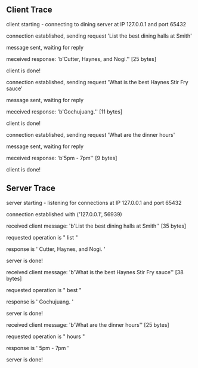 ## Client Trace
client starting - connecting to dining server at IP 127.0.0.1 and port 65432 

connection established, sending request 'List the best dining halls at Smith'

message sent, waiting for reply

meceived response: 'b'Cutter, Haynes, and Nogi.'' [25 bytes]

client is done!

connection established, sending request 'What is the best Haynes Stir Fry sauce'

message sent, waiting for reply

meceived response: 'b'Gochujuang.'' [11 bytes]

client is done!

connection established, sending request 'What are the dinner hours'

message sent, waiting for reply

meceived response: 'b'5pm - 7pm'' [9 bytes]

client is done!

## Server Trace
server starting - listening for connections at IP 127.0.0.1 and port 65432 

connection established with ('127.0.0.1', 56939)

received client message: 'b'List the best dining halls at Smith'' [35 bytes]

requested operation is " list "

response is ' Cutter, Haynes, and Nogi. '

server is done!

received client message: 'b'What is the best Haynes Stir Fry sauce'' [38 bytes]

requested operation is " best "

response is ' Gochujuang. '

server is done!

received client message: 'b'What are the dinner hours'' [25 bytes]

requested operation is " hours "

response is ' 5pm - 7pm '

server is done!